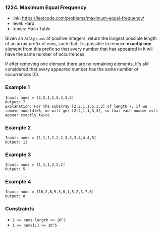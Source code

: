 ### 1224. Maximum Equal Frequency

* link: https://leetcode.com/problems/maximum-equal-frequency/
* level: Hard
* topics: Hash Table

Given an array `nums` of positive integers, return the longest possible length of an array prefix of `nums`, such that it is possible to remove **exactly one** element from this prefix so that every number that has appeared in it will have the same number of occurrences.

If after removing one element there are no remaining elements, it's still considered that every appeared number has the same number of occurrences (0).

### Example 1
```
Input: nums = [2,2,1,1,5,3,3,5]
Output: 7
Explanation: For the subarray [2,2,1,1,5,3,3] of length 7, if we remove nums[4]=5, we will get [2,2,1,1,3,3], so that each number will appear exactly twice.
```

### Example 2
```
Input: nums = [1,1,1,2,2,2,3,3,3,4,4,4,5]
Output: 13
```

### Example 3
```
Input: nums = [1,1,1,2,2,2]
Output: 5
```

### Example 4
```
Input: nums = [10,2,8,9,3,8,1,5,2,3,7,6]
Output: 8
```

### Constraints
 - `2 <= nums.length <= 10^5`
 - `1 <= nums[i] <= 10^5`
